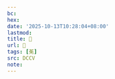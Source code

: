 ```yaml
---
bc:
hex:
date: '2025-10-13T10:28:04+08:00'
lastmod:
title: 􄲠
url: 􄲠
tags: [莬]
src: DCCV
note:
---
```

